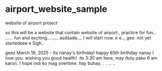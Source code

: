 # airport_website_sample
website of airport project

so this will be a website that contain website of airport., practice for fun...
......
fun and exciting.....,...
asdsada..,.
I will start now. e e..,
gee.
not yet startedeee
e
Sigh..

geez
March 19, 2025 - Its nanay's birthday! happy 65th birthday nanay I love you. wishing you good health!. its 3:30 am here, may duty pako 6 am karon. I hope indi ko mag overtime. hay buhay. . .
...
..

